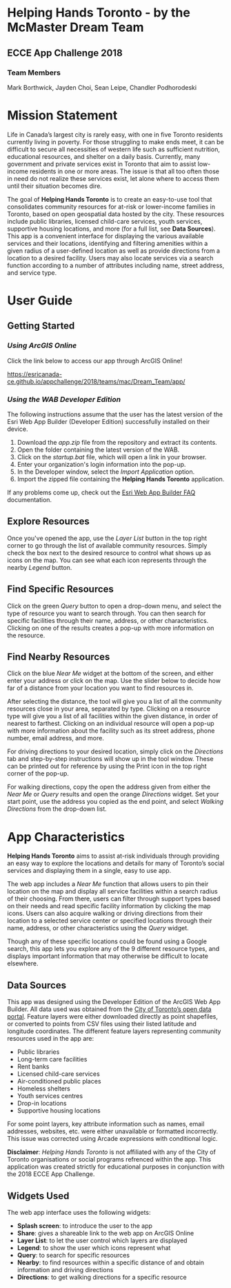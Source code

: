 # Helping Hands Toronto - by the McMaster Dream Team

## ECCE App Challenge 2018

### Team Members
Mark Borthwick, Jayden Choi, Sean Leipe, Chandler Podhorodeski

# Mission Statement

Life in Canada’s largest city is rarely easy, with one in five Toronto residents currently living in poverty. For those struggling to make ends meet, it can be difficult to secure all necessities of western life such as sufficient nutrition, educational resources, and shelter on a daily basis. Currently, many government and private services exist in Toronto that aim to assist low-income residents in one or more areas. The issue is that all too often those in need do not realize these services exist, let alone where to access them until their situation becomes dire.

The goal of **Helping Hands Toronto** is to create an easy-to-use tool that consolidates community resources for at-risk or lower-income families in Toronto, based on open geospatial data hosted by the city. These resources include public libraries, licensed child-care services, youth services, supportive housing locations, and more (for a full list, see **Data Sources**). This app is a convenient interface for displaying the various available services and their locations, identifying and filtering amenities within a given radius of a user-defined location as well as provide directions from a location to a desired facility. Users may also locate services via a search function according to a number of attributes including name, street address, and service type.

# User Guide

## Getting Started

### *Using ArcGIS Online*
Click the link below to access our app through ArcGIS Online!

https://esricanada-ce.github.io/appchallenge/2018/teams/mac/Dream_Team/app/

### *Using the WAB Developer Edition*
The following instructions assume that the user has the latest version of the Esri Web App Builder (Developer Edition) successfully installed on their device.

1. Download the *app.zip* file from the repository and extract its contents.
2. Open the folder containing the latest version of the WAB.
3. Click on the *startup.bat* file, which will open a link in your browser.
4. Enter your organization's login information into the pop-up.
5. In the Developer window, select the *Import Application* option.
6. Import the zipped file containing the **Helping Hands Toronto** application.

If any problems come up, check out the [Esri Web App Builder FAQ](https://developers.arcgis.com/web-appbuilder/guide/faqs.htm) documentation.

## Explore Resources
Once you've opened the app, use the *Layer List* button in the top right corner to go through the list of available community resources. Simply check the box next to the desired resource to control what shows up as icons on the map. You can see what each icon represents through the nearby *Legend* button.

## Find Specific Resources
Click on the green *Query* button to open a drop-down menu, and select the type of resource you want to search through. You can then search for specific facilities through their name, address, or other characteristics. Clicking on one of the results creates a pop-up with more information on the resource.

## Find Nearby Resources
Click on the blue *Near Me* widget at the bottom of the screen, and either enter your address or click on the map. Use the slider below to decide how far of a distance from your location you want to find resources in.

After selecting the distance, the tool will give you a list of all the community resources close in your area, separated by type. Clicking on a resource type will give you a list of all facilities within the given distance, in order of nearest to farthest. Clicking on an individual resource will open a pop-up with more information about the facility such as its street address, phone number, email address, and more.

For driving directions to your desired location, simply click on the *Directions* tab and step-by-step instructions will show up in the tool window. These can be printed out for reference by using the Print icon in the top right corner of the pop-up.

For walking directions, copy the open the address given from either the *Near Me* or *Query* results and open the orange *Directions* widget. Set your start point, use the address you copied as the end point, and select *Walking Directions* from the drop-down list.

# App Characteristics

**Helping Hands Toronto** aims to assist at-risk individuals through providing an easy way to explore the locations and details for many of Toronto’s social services and displaying them in a single, easy to use app.

The web app includes a *Near Me* function that allows users to pin their location on the map and display all service facilities within a search radius of their choosing. From there, users can filter through support types based on their needs and read specific facility information by clicking the map icons. Users can also acquire walking or driving directions from their location to a selected service center or specified locations through their name, address, or other characteristics using the *Query* widget.

Though any of these specific locations could be found using a Google search, this app lets you explore any of the 9 different resource types, and displays important information that may otherwise be difficult to locate elsewhere.

## Data Sources

This app was designed using the Developer Edition of the ArcGIS Web App Builder.  All data used was obtained from the [City of Toronto’s open data portal](https://www.toronto.ca/city-government/data-research-maps/open-data/). Feature layers were either downloaded directly as point shapefiles, or converted to points from CSV files using their listed latitude and longitude coordinates. The different feature layers representing community resources used in the app are:

* Public libraries
* Long-term care facilities
* Rent banks
* Licensed child-care services
* Air-conditioned public places
* Homeless shelters
* Youth services centres
* Drop-in locations
* Supportive housing locations

For some point layers, key attribute information such as names, email addresses, websites, etc. were either unavailable or formatted incorrectly. This issue was corrected using Arcade expressions with conditional logic.

**Disclaimer**: *Helping Hands Toronto* is not affiliated with any of the City of Toronto organisations or social programs refrenced within the app. This application was created strictly for educational purposes in conjunction with the 2018 ECCE App Challenge. 

## Widgets Used

The web app interface uses the following widgets:

* **Splash screen**: to introduce the user to the app
* **Share**: gives a shareable link to the web app on ArcGIS Online
* **Layer List**: to let the user control which layers are displayed 
* **Legend**: to show the user which icons represent what
* **Query**: to search for specific resources
* **Nearby**: to find resources within a specific distance of and obtain information and driving directions
* **Directions**: to get walking directions for a specific resource
